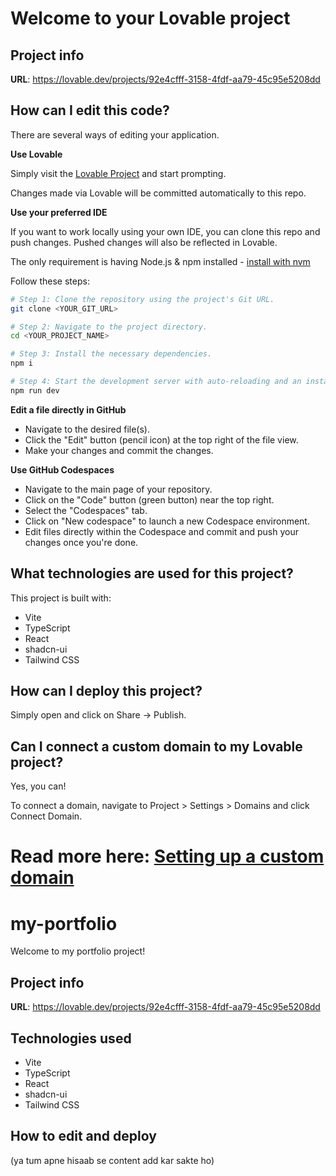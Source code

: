 
# Welcome to your Lovable project

## Project info

**URL**: https://lovable.dev/projects/92e4cfff-3158-4fdf-aa79-45c95e5208dd

## How can I edit this code?

There are several ways of editing your application.

**Use Lovable**

Simply visit the [Lovable Project](https://my-portfolio.dev/projects/92e4cfff-3158-4fdf-aa79-45c95e5208dd) and start prompting.

Changes made via Lovable will be committed automatically to this repo.

**Use your preferred IDE**

If you want to work locally using your own IDE, you can clone this repo and push changes. Pushed changes will also be reflected in Lovable.

The only requirement is having Node.js & npm installed - [install with nvm](https://github.com/nvm-sh/nvm#installing-and-updating)

Follow these steps:

```sh
# Step 1: Clone the repository using the project's Git URL.
git clone <YOUR_GIT_URL>

# Step 2: Navigate to the project directory.
cd <YOUR_PROJECT_NAME>

# Step 3: Install the necessary dependencies.
npm i

# Step 4: Start the development server with auto-reloading and an instant preview.
npm run dev
```

**Edit a file directly in GitHub**

- Navigate to the desired file(s).
- Click the "Edit" button (pencil icon) at the top right of the file view.
- Make your changes and commit the changes.

**Use GitHub Codespaces**

- Navigate to the main page of your repository.
- Click on the "Code" button (green button) near the top right.
- Select the "Codespaces" tab.
- Click on "New codespace" to launch a new Codespace environment.
- Edit files directly within the Codespace and commit and push your changes once you're done.

## What technologies are used for this project?

This project is built with:

- Vite
- TypeScript
- React
- shadcn-ui
- Tailwind CSS

## How can I deploy this project?

Simply open [](https://My-portfolio.dev/projects/92e4cfff-3158-4fdf-aa79-45c95e5208dd) and click on Share -> Publish.

## Can I connect a custom domain to my Lovable project?

Yes, you can!

To connect a domain, navigate to Project > Settings > Domains and click Connect Domain.

Read more here: [Setting up a custom domain](https://docs.My-portfolio.dev/tips-tricks/custom-domain#step-by-step-guide)
=======
# my-portfolio

Welcome to my portfolio project!

## Project info

**URL**: https://lovable.dev/projects/92e4cfff-3158-4fdf-aa79-45c95e5208dd

## Technologies used

- Vite
- TypeScript
- React
- shadcn-ui
- Tailwind CSS

## How to edit and deploy

(ya tum apne hisaab se content add kar sakte ho)
